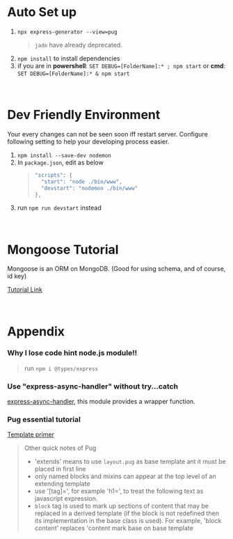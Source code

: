 # Auto Set up
1. ```npx express-generator --view=pug``` 
    > ```jade``` have already deprecated.
2. ```npm install``` to install dependencies
3. if you are in **powershell**: ```SET DEBUG=[FolderName]:* ; npm start``` or **cmd**: ```SET DEBUG=[FolderName]:* & npm start```

<br>

# Dev Friendly Environment
Your every changes can not be seen soon iff restart server. Configure following setting to help your developing process easier.
1. ```npm install --save-dev nodemon```
2. In ```package.json```, edit as below
    > ```javascript = 
    > "scripts": {
    >   "start": "node ./bin/www",
    >   "devstart": "nodemon ./bin/www"
    > },
3. run ```npm run devstart``` instead

<br>

# Mongoose Tutorial
Mongoose is an ORM on MongoDB. (Good for using schema, and of course, id key)

[Tutorial Link](https://developer.mozilla.org/zh-TW/docs/Learn/Server-side/Express_Nodejs/mongoose)

<br> 

# Appendix

### Why I lose code hint node.js module!!
> run ```npm i @types/express```

### Use "express-async-handler" without try...catch
[express-async-handler](https://www.npmjs.com/package/express-async-handler), this module provides a wrapper function.

### Pug essential tutorial
[Template primer](https://developer.mozilla.org/en-US/docs/Learn/Server-side/Express_Nodejs/Displaying_data/Template_primer)

> Other quick notes of Pug
> - 'extends' means to use `layout.pug` as base template ant it must be placed in first line
> - only named blocks and mixins can appear at the top level of an extending template
> - use '[tag]=', for example 'h1=', to treat the following text as javascript expression.
> - `block` tag is used to mark up sections of content that may be replaced in a derived template (if the block is not redefined then its implementation in the base class is used). For example, 'block content' replaces 'content mark base on base template